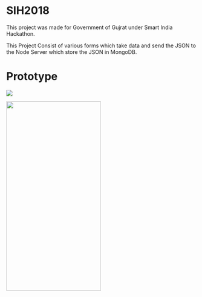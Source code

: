 # SIH2018
This project was made for Government of Gujrat under Smart India Hackathon.

This Project Consist of various forms which take data and send the JSON to the Node Server which store the JSON in MongoDB.

# Prototype 

![](https://media.giphy.com/media/3HIfuMzEz6g8HD1rKv/giphy.gif)

<img src="https://media.giphy.com/media/1AheEgdgNCYzP2gQKY/giphy.gif" width="250" height="500" />
